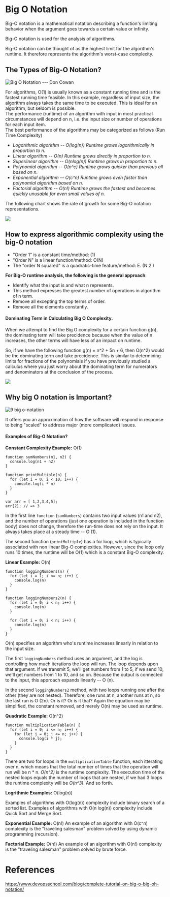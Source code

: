 # Big O Notation

Big-O notation is a mathematical notation describing a function's limiting behavior when the argument goes towards a certain value or infinity. 

Big-O notation is used for the analysis of algorithms.

Big-O notation can be thought of as the highest limit for the algorithm's runtime. It therefore represents the algorithm's worst-case complexity.



The Types of Big-O Notation?
---------------------------------------

![Big O Notation --- Don Cowan](assets/Big+O+Notation+Summary.jpeg)

For algorithms, O(1) is usually known as a constant running time and is the fastest running time feasible. In this example, regardless of input size, the algorithm always takes the same time to be executed. This is ideal for an algorithm, but seldom is possible.\
The performance (runtime) of an algorithm with input in most practical circumstances will depend on n, i.e. the input size or number of operations for each input item.\
The best performance of the algorithms may be categorized as follows (Run Time Complexity)

-   *Logarithmic algorithm -- O(log(n)) Runtime grows logarithmically in proportion to n.*
-   *Linear algorithm -- O(n) Runtime grows directly in proportion to n.*
-   *Superlinear algorithm -- O(nlog(n)) Runtime grows in proportion to n.*
-   *Polynomial algorithm -- O(n^c) Runtime grows quicker than previous all based on n.*
-   *Exponential algorithm -- O(c^n) Runtime grows even faster than polynomial algorithm based on n.*
-   *Factorial algorithm -- O(n!) Runtime grows the fastest and becomes quickly unusable for even small values of n.*

The following chart shows the rate of growth for some Big-O notation representations.

![](assets/1_KfZYFUT2OKfjekJlCeYvuQ.jpeg)

How to express algorithmic complexity using the big-O notation
--------------------------------------------------------------

-   "Order 1" is a constant time/method: (1)
-   "Order N" is a linear function/method: O(N)
-   The "order N squared" is a quadratic-time feature/method: E. (N 2 )


**For Big-O runtime analysis, the following is the general approach**:

-   Identify what the input is and what n represents.
-   This method expresses the greatest number of operations in algorithm of n term.
-   Remove all excepting the top terms of order.
-   Remove all the elements constantly.

#### Dominating Term in Calculating Big O Complexity.

When we attempt to find the Big O complexity for a certain function g(n), the dominating term will take precidence because when the value of n increases, the other terms will have less of an impact on runtime.

So, if we have the following function g(n) = n^2 + 5n + 6, then O(n^2) would be the dominating term and take precidence. This is similar to determining limits for fractions of the polynomials if you have previously studied a calculus where you just worry about the dominating term for numerators and denominators at the conclusion of the process.

![](assets/0_MPwgKd4lgXACfuNt.png)


Why **big O notation** is Important?
------------------------------------

![9 big o-notation](assets/9-big-onotation-11-638.webp)

It offers you an approximation of how the software will respond in response to being "scaled" to address major (more complicated) issues.

#### Examples of **Big-O Notation**?

**Constant Complexity Example:** O(1)

```
function sumNumbers(n1, n2) {
  console.log(n1 + n2)
}

function printMultiple(n) {
  for (let i = 0; i < 10; i++) {
    console.log(i * n)
  }
}

var arr = [ 1,2,3,4,5];
arr[2]; // => 3
```
In the first line `function` (`sumNumbers`) contains two input values (n1 and n2), and the number of operations (just one operation is included in the function body) does not change, therefore the run-time does not rely on the input. It always takes place at a steady time -- O (1).

The second function (`printMultiple`) has a for loop, which is typically associated with non linear Big-O complexities. However, since the loop only runs 10 times, the runtime will be O(1) which is a constant Big-O complexity.


**Linear Example:** O(n)

```
function loggingNumbers(n) {
  for (let i = 1; i <= n; i++) {
    console.log(n)
  }
}

function loggingNumbers2(n) {
  for (let i = 0; i < n; i++) {
    console.log(n)
  }

  for (let i = 0; i < n; i++) {
    console.log(n)
  }
}
```

O(n) specifies an algorithm who's runtime increases linearly in relation to the input size. 

The first `loggingNumbers` method uses an argument, and the log is controlling how much iterations the loop will run. The loop depends upon that argument. If we transmit 5, we'll get numbers from 1 to 5, if we send 10, we'll get numbers from 1 to 10, and so on. Because the output is connected to the input, this approach expands linearly -- O (n).

In the second `loggingNumbers2` method, with two loops running one after the other (they are not nested). Therefore, one runs at n, another runs at n, so the last run is O (2n). Or is it? Or is it that? Again the equation may be simplified, the constant removed, and merely O(n) may be used as runtime.

**Quadratic Example:** O(n^2)

```
function multiplicationTable(n) {
  for (let i = 0; i <= n; i++) {
    for (let j = 0; j <= n; j++) {
      console.log(i * j);
    }
  }
}
```

There are two for loops in the `multiplicationTable` function, each itterating over n, which means that the total number of times that the operation will run will be n * n. *O(n^2)* is the runtime complexity. The execution time of the nested loops equals the number of loops that are nested, if we had 3 loops the runtime complexity will be *O(n^3)*. And so forth.

**Logrithmic Examples:** O(log(n))

Examples of algorithms with O(log(n)) complexity include binary search of a sorted list. Examples of algorithms with O(n log(n)) complexity include Quick Sort and Merge Sort.

**Exponential Example:** O(n!)
An example of an algorithm with O(c^n) complexity is the "traveling salesman" problem solved by using dynamic programming (recursion).

**Factorial Example:** O(n!)
An example of an algorithm with O(n!) complexity is the "traveling salesman" problem solved by brute force.



# References
https://www.devopsschool.com/blog/complete-tutorial-on-big-o-big-oh-notation/
